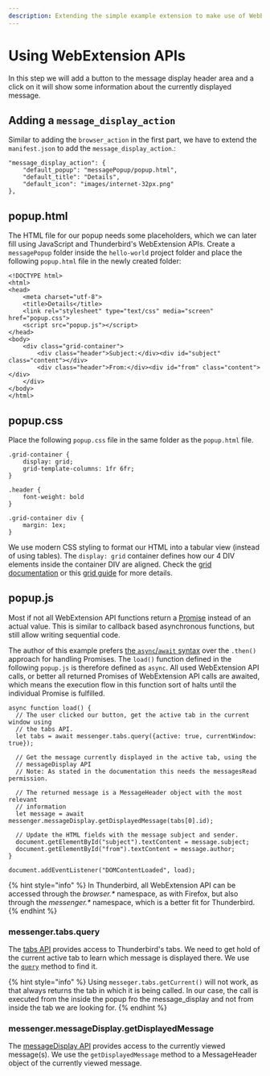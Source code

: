 ```yaml
---
description: Extending the simple example extension to make use of WebExtension APIs.
---
```


# Using WebExtension APIs

In this step we will add a button to the message display header area and a click on it will show some information about the currently displayed message.

## Adding a `message_display_action`

Similar to adding the `browser_action` in the first part, we have to extend the `manifest.json` to add the `message_display_action`.:

```
"message_display_action": {
    "default_popup": "messagePopup/popup.html",
    "default_title": "Details",
    "default_icon": "images/internet-32px.png"
},
```

## popup.html

The HTML file for our popup needs some placeholders, which we can later fill using JavaScript and Thunderbird's WebExtension APIs. Create a `messagePopup` folder inside the `hello-world` project folder and place the following `popup.html` file in the newly created folder:

```
<!DOCTYPE html>
<html>
<head>
    <meta charset="utf-8">
    <title>Details</title>
    <link rel="stylesheet" type="text/css" media="screen" href="popup.css">
    <script src="popup.js"></script>
</head>
<body>
    <div class="grid-container">
        <div class="header">Subject:</div><div id="subject" class="content"></div>
        <div class="header">From:</div><div id="from" class="content"></div>
    </div>
</body>
</html>
```

## popup.css

Place the following `popup.css` file in the same folder as the `popup.html` file.

```
.grid-container {
    display: grid;
    grid-template-columns: 1fr 6fr;
}

.header {
    font-weight: bold
}

.grid-container div {
    margin: 1ex;
}
```

We use modern CSS styling to format our HTML into a tabular view (instead of using tables). The `display: grid` container defines how our 4 DIV elements inside the container DIV are aligned. Check the [grid documentation](https://developer.mozilla.org/de/docs/Web/CSS/CSS_Grid_Layout) or this [grid guide](https://css-tricks.com/snippets/css/complete-guide-grid/) for more details.

## popup.js

Most if not all WebExtension API functions return a [Promise](https://developer.mozilla.org/en-US/docs/Web/JavaScript/Guide/Using_promises) instead of an actual value. This is similar to callback based asynchronous functions, but still allow writing sequential code.

The author of this example prefers [the `async`/`await` syntax](https://developer.mozilla.org/en-US/docs/Learn/JavaScript/Asynchronous/Async_await) over the `.then()` approach for handling Promises. The `load()` function defined in the following `popup.js` is therefore defined as `async`. All used WebExtension API calls, or better all returned Promises of WebExtension API calls are awaited, which means the execution flow in this function sort of halts until the individual Promise is fulfilled. 

```
async function load() {
  // The user clicked our button, get the active tab in the current window using
  // the tabs API.
  let tabs = await messenger.tabs.query({active: true, currentWindow: true});

  // Get the message currently displayed in the active tab, using the
  // messageDisplay API
  // Note: As stated in the documentation this needs the messagesRead permission.

  // The returned message is a MessageHeader object with the most relevant
  // information
  let message = await messenger.messageDisplay.getDisplayedMessage(tabs[0].id);

  // Update the HTML fields with the message subject and sender.
  document.getElementById("subject").textContent = message.subject;
  document.getElementById("from").textContent = message.author;
}

document.addEventListener("DOMContentLoaded", load);
```

{% hint style="info" %}
In Thunderbird, all WebExtension API can be accessed through the _browser.\*_ namespace, as with Firefox, but also through the _messenger.\*_ namespace, which is a better fit for Thunderbird.
{% endhint %}

### messenger.tabs.query

The [tabs API](https://webextension-api.thunderbird.net/en/91/tabs.html) provides access to Thunderbird's tabs. We need to get hold of the current active tab to learn which message is displayed there. We use the [`query`](using-webextension-apis.md#adding-a-message_display_action) method to find it.

{% hint style="info" %}
Using `messeger.tabs.getCurrent()` will not work, as that always returns the tab in which it is being called. In our case, the call is executed from the inside the popup fro the message_display and not from inside the tab we are looking for.
{% endhint %}

### messenger.messageDisplay.getDisplayedMessage

The [messageDisplay API](https://webextension-api.thunderbird.net/en/91/messageDisplay.html) provides access to the currently viewed message(s). We use the `getDisplayedMessage` method to a MessageHeader object of the currently viewed message. 
